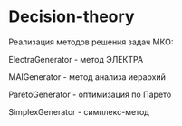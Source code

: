 # Decision-theory

Реализация методов решения задач МКО:

ElectraGenerator	- метод ЭЛЕКТРА

MAIGenerator	- метод анализа иерархий

ParetoGenerator	- оптимизация по Парето

SimplexGenerator	- симплекс-метод
